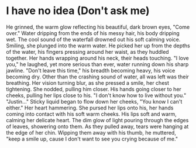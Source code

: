 # I have no idea (Don't ask me)
He grinned, the warm glow reflecting his beautiful, dark brown eyes, "Come over." Water dripping from the ends of his messy hair, his body dripping wet. The cool sound of the waterfall drowned out his soft calming voice. Smiling, she plunged into the warm water. He picked her up from the depths of the water, his fingers pressing around her waist, as they huddled together. Her hands wrapping around his neck, their heads touching. "I love you," he laughed, yet more serious than ever, water running down his sharp jawline. "Don't leave this time," his breadth becoming heavy, his voice becoming dry. Other than the crashing sound of water, all was left was their breathing. Her vision turning blur, as she pressed a smile, her chest tightening. She nodded, pulling him closer. His hands going closer to her cheeks, pulling her lips close to his. "I don't know how to live without you." "Justin..." Sticky liquid began to flow down her cheeks, "You know I can't either." Her heart hammering. She pursed her lips onto his, her hands coming into contact with his soft warm cheeks. His lips soft and warm, calming her delicate heart. The dim glow of light pouring through the edges of leaves, showering onto them. As they pulled away, tears were hanging at the edge of her chin. Wipping them away with his thumb, he muttered, "keep a smile up, cause I don't want to see you crying because of me."
